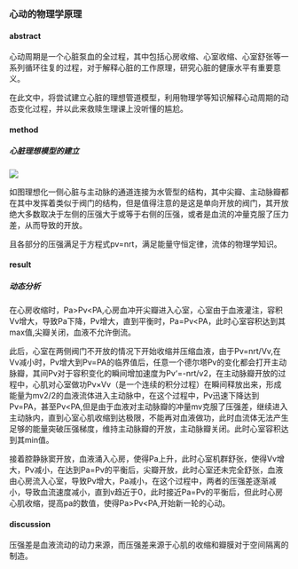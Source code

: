 ### 心动的物理学原理

#### abstract

心动周期是一个心脏泵血的全过程，其中包括心房收缩、心室收缩、心室舒张等一系列循环往复的过程，对于解释心脏的工作原理，研究心脏的健康水平有重要意义。

在此文中，将尝试建立心脏的理想管道模型，利用物理学等知识解释心动周期的动态变化过程，并以此来救赎生理课上没听懂的尴尬。

#### method

##### 心脏理想模型的建立

![](1.png)

如图理想化一侧心脏与主动脉的通道连接为水管型的结构，其中尖瓣、主动脉瓣都在其中发挥着类似于阀门的结构，但是值得注意的是这是单向开放的阀门，其开放绝大多数取决于左侧的压强大于或等于右侧的压强，或者是血流的冲量克服了压力差，从而导致的开放。

且各部分的压强满足于方程式pv=nrt，满足能量守恒定律，流体的物理学知识。

#### result

##### 动态分析

在心房收缩时，Pa>Pv<PA,心房血冲开尖瓣进入心室，心室由于血液灌注，容积Vv增大，导致Pa下降，Pv增大，直到平衡时，Pa=Pv<PA，此时心室容积达到其max值,尖瓣关闭，血液不允许倒流。

此后，心室在两侧阀门不开放的情况下开始收缩并压缩血液，由于Pv=nrt/Vv,在Vv减小时，Pv增大到Pv=PA的临界值后，任意一个德尔塔Pv的变化都会打开主动脉瓣，其间Pv对于容积变化的瞬间增加速度为Pv‘=-nrt/v2，在主动脉瓣开放的过程中，心肌对心室做功Pv×Vv（是一个连续的积分过程）在瞬间释放出来，形成能量为mv2/2的血液流体进入主动脉中，在这个过程中，Pv迅速下降达到Pv=PA，甚至Pv<PA,但是由于血液对主动脉瓣的冲量mv克服了压强差，继续进入主动脉内，直到心室心肌收缩到达极限，不能再对血液做功，此时血流体无法产生足够的能量突破压强梯度，维持主动脉瓣的开放，主动脉瓣关闭。此时心室容积达到其min值。

接着腔静脉窦开放，血液涌入心房，使得Pa上升，此时心室机群舒张，使得Vv增大，Pv减小，在达到Pa=Pv的平衡后，尖瓣开放，此时心室还未完全舒张，血液由心房流入心室，导致Pv增大，Pa减小，在这个过程中，两者的压强差逐渐减小，导致血流速度减小，直到v趋近于0，此时接近Pa=Pv的平衡后，但此时心房心肌收缩，提高pa的数值，使得Pa>Pv<PA,开始新一轮的心动。

#### discussion

压强差是血液流动的动力来源，而压强差来源于心肌的收缩和瓣膜对于空间隔离的制造。

